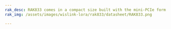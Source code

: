 ```yaml
---
rak_desc: RAK833 comes in a compact size built with the mini-PCIe form factor that enables easy integration into an application board. It is compatible with the 3G/LTE modules of the mini-PCIe type. This module is for smart metering fixed networks.
rak_img: /assets/images/wislink-lora/rak833/datasheet/RAK833.png

---
```


<rk-redirect to="/Product-Categories/WisLink/RAK833/Overview/" />